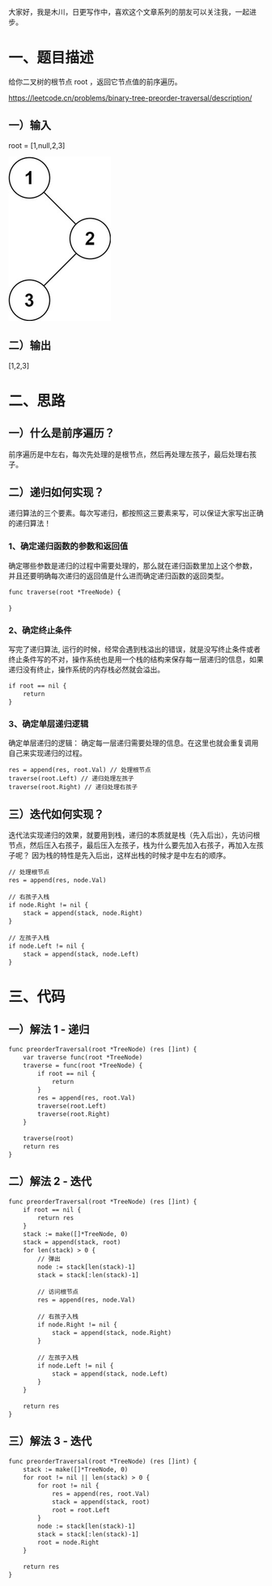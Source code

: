 大家好，我是木川，日更写作中，喜欢这个文章系列的朋友可以关注我，一起进步。

# 一、题目描述

给你二叉树的根节点 root ，返回它节点值的前序遍历。

https://leetcode.cn/problems/binary-tree-preorder-traversal/description/

## 一）输入

root = [1,null,2,3]

![Alt text](image.png)

## 二）输出

[1,2,3]

# 二、思路

## 一）什么是前序遍历？

前序遍历是中左右，每次先处理的是根节点，然后再处理左孩子，最后处理右孩子。

## 二）递归如何实现？

递归算法的三个要素。每次写递归，都按照这三要素来写，可以保证大家写出正确的递归算法！

### 1、确定递归函数的参数和返回值

确定哪些参数是递归的过程中需要处理的，那么就在递归函数里加上这个参数， 并且还要明确每次递归的返回值是什么进而确定递归函数的返回类型。

```
func traverse(root *TreeNode) {

}
```

### 2、确定终止条件

写完了递归算法, 运行的时候，经常会遇到栈溢出的错误，就是没写终止条件或者终止条件写的不对，操作系统也是用一个栈的结构来保存每一层递归的信息，如果递归没有终止，操作系统的内存栈必然就会溢出。

```
if root == nil {
    return
}
```

### 3、确定单层递归逻辑

确定单层递归的逻辑： 确定每一层递归需要处理的信息。在这里也就会重复调用自己来实现递归的过程。

```
res = append(res, root.Val) // 处理根节点
traverse(root.Left) // 递归处理左孩子
traverse(root.Right) // 递归处理右孩子
```

## 三）迭代如何实现？

迭代法实现递归的效果，就要用到栈，递归的本质就是栈（先入后出），先访问根节点，然后压入右孩子，最后压入左孩子，栈为什么要先加入右孩子，再加入左孩子呢？ 因为栈的特性是先入后出，这样出栈的时候才是中左右的顺序。

```
// 处理根节点
res = append(res, node.Val)

// 右孩子入栈
if node.Right != nil {
    stack = append(stack, node.Right)
}

// 左孩子入栈
if node.Left != nil {
    stack = append(stack, node.Left)
}
```

# 三、代码

## 一）解法 1 - 递归

```
func preorderTraversal(root *TreeNode) (res []int) {
    var traverse func(root *TreeNode)
    traverse = func(root *TreeNode) {
        if root == nil {
            return
        }
        res = append(res, root.Val)
        traverse(root.Left)
        traverse(root.Right)
    }

    traverse(root)
    return res
}
```

## 二）解法 2 - 迭代

```
func preorderTraversal(root *TreeNode) (res []int) {
	if root == nil {
		return res
	}
	stack := make([]*TreeNode, 0)
	stack = append(stack, root)
	for len(stack) > 0 {
		// 弹出
		node := stack[len(stack)-1]
		stack = stack[:len(stack)-1]

		// 访问根节点
		res = append(res, node.Val)

		// 右孩子入栈
		if node.Right != nil {
			stack = append(stack, node.Right)
		}

		// 左孩子入栈
		if node.Left != nil {
			stack = append(stack, node.Left)
		}
	}

	return res
}
```

## 三）解法 3 - 迭代

```
func preorderTraversal(root *TreeNode) (res []int) {
    stack := make([]*TreeNode, 0)
    for root != nil || len(stack) > 0 {
        for root != nil {
            res = append(res, root.Val)
            stack = append(stack, root)
            root = root.Left
        }
        node := stack[len(stack)-1]
        stack = stack[:len(stack)-1]
        root = node.Right
    }

    return res
}
```

